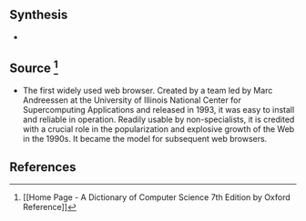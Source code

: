 ## Synthesis
- 
## Source [^1]
- The first widely used web browser. Created by a team led by Marc Andreessen at the University of Illinois National Center for Supercomputing Applications and released in 1993, it was easy to install and reliable in operation. Readily usable by non-specialists, it is credited with a crucial role in the popularization and explosive growth of the Web in the 1990s. It became the model for subsequent web browsers.
## References

[^1]: [[Home Page - A Dictionary of Computer Science 7th Edition by Oxford Reference]]